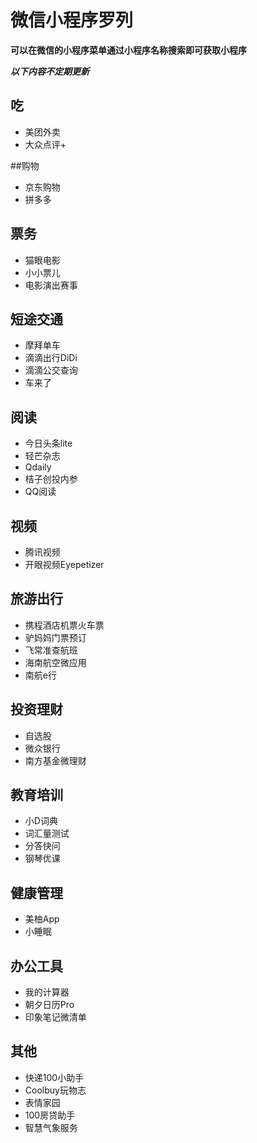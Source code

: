 # 微信小程序罗列
**可以在微信的小程序菜单通过小程序名称搜索即可获取小程序**

***以下内容不定期更新***

## 吃

* 美团外卖
* 大众点评+

##购物

* 京东购物
* 拼多多

## 票务

* 猫眼电影
* 小小票儿
* 电影演出赛事

## 短途交通

* 摩拜单车
* 滴滴出行DiDi
* 滴滴公交查询
* 车来了

## 阅读

* 今日头条lite
* 轻芒杂志
* Qdaily
* 桔子创投内参
* QQ阅读

## 视频

* 腾讯视频
* 开眼视频Eyepetizer

## 旅游出行

* 携程酒店机票火车票
* 驴妈妈门票预订
* 飞常准查航班
* 海南航空微应用
* 南航e行

## 投资理财

* 自选股
* 微众银行
* 南方基金微理财

## 教育培训

* 小D词典
* 词汇量测试
* 分答快问
* 钢琴优课

## 健康管理

* 美柚App
* 小睡眠

## 办公工具

* 我的计算器
* 朝夕日历Pro
* 印象笔记微清单

## 其他

* 快递100小助手
* Coolbuy玩物志
* 表情家园
* 100房贷助手
* 智慧气象服务
